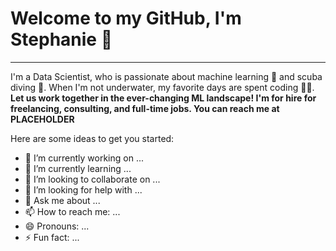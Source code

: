 # Welcome to my GitHub, I'm Stephanie 👋
---
I'm a Data Scientist, who is passionate about machine learning 🤖 and scuba diving 🤿.  When I'm not underwater, my favorite days are spent coding 👩‍💻.
<br>
<b>Let us work together in the ever-changing ML landscape!  I'm for hire for freelancing, consulting, and full-time jobs.  You can reach me at PLACEHOLDER</b>


Here are some ideas to get you started:

- 🔭 I’m currently working on ...
- 🌱 I’m currently learning ...
- 👯 I’m looking to collaborate on ...
- 🤔 I’m looking for help with ...
- 💬 Ask me about ...
- 📫 How to reach me: ...
- 😄 Pronouns: ...
- ⚡ Fun fact: ...
